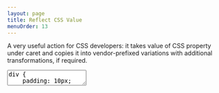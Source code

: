 ```yaml
---
layout: page
title: Reflect CSS Value
menuOrder: 13
---
```

A very useful action for CSS developers: it takes value of CSS property under caret and copies it into vendor-prefixed variations with additional transformations, if required.
<textarea class="movie-def">
div {
	padding: 10px;
	
	-webkit-transform: rotate(|45deg);
	-moz-transform: rotate(45deg);
	-ms-transform: rotate(45deg);
	-o-transform: rotate(45deg);
	transform: rotate(45deg);
}
@@@
tooltip: Modify value of CSS property
wait: 500
run: {command: 'delCharAfter', times: 2}
wait: 500
type: 50
wait: 1000
tooltip: {text: 'Run “Reflect CSS Value” action to copy current value to all its vendor-prefixed variants', wait: 6000}
run: emmet.reflect_css_value ::: “Reflect CSS Value” (Cmd-B)
@@@
mode: text/css
</textarea>